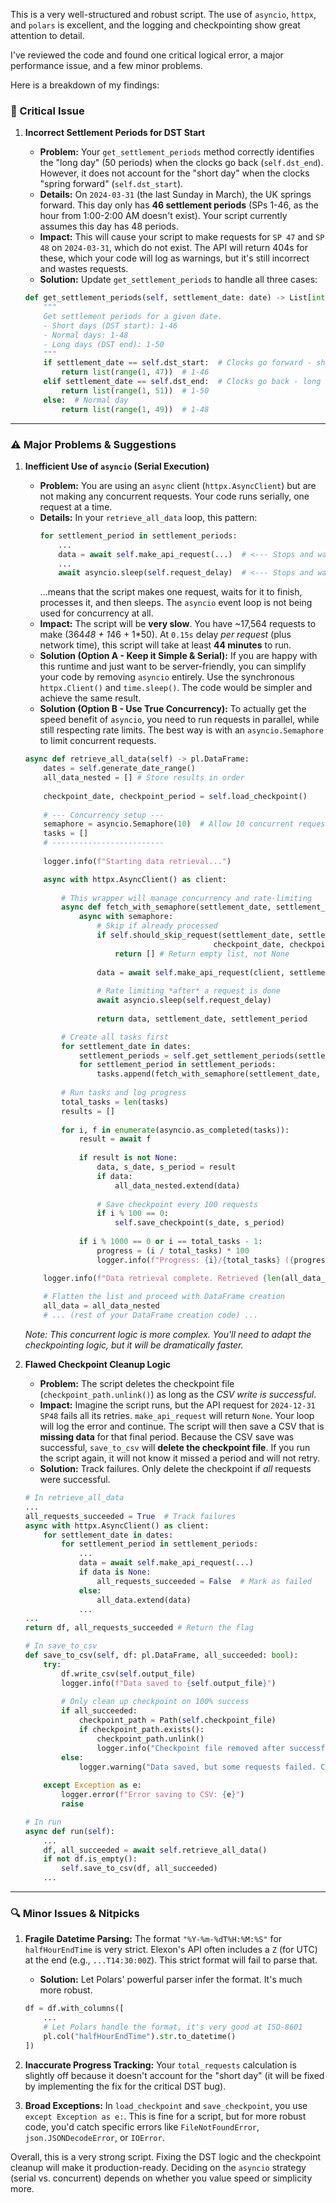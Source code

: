 This is a very well-structured and robust script. The use of `asyncio`, `httpx`, and `polars` is excellent, and the logging and checkpointing show great attention to detail.

I've reviewed the code and found one critical logical error, a major performance issue, and a few minor problems.

Here is a breakdown of my findings:

### 🚩 Critical Issue

1.  **Incorrect Settlement Periods for DST Start**

      * **Problem:** Your `get_settlement_periods` method correctly identifies the "long day" (50 periods) when the clocks go back (`self.dst_end`). However, it does not account for the "short day" when the clocks "spring forward" (`self.dst_start`).
      * **Details:** On `2024-03-31` (the last Sunday in March), the UK springs forward. This day only has **46 settlement periods** (SPs 1-46, as the hour from 1:00-2:00 AM doesn't exist). Your script currently assumes this day has 48 periods.
      * **Impact:** This will cause your script to make requests for `SP 47` and `SP 48` on `2024-03-31`, which do not exist. The API will return 404s for these, which your code will log as warnings, but it's still incorrect and wastes requests.
      * **Solution:** Update `get_settlement_periods` to handle all three cases:

    <!-- end list -->

    ```python
    def get_settlement_periods(self, settlement_date: date) -> List[int]:
        """
        Get settlement periods for a given date.
        - Short days (DST start): 1-46
        - Normal days: 1-48
        - Long days (DST end): 1-50
        """
        if settlement_date == self.dst_start:  # Clocks go forward - short day
            return list(range(1, 47))  # 1-46
        elif settlement_date == self.dst_end:  # Clocks go back - long day
            return list(range(1, 51))  # 1-50
        else:  # Normal day
            return list(range(1, 49))  # 1-48
    ```

-----

### ⚠️ Major Problems & Suggestions

1.  **Inefficient Use of `asyncio` (Serial Execution)**

      * **Problem:** You are using an `async` client (`httpx.AsyncClient`) but are not making any concurrent requests. Your code runs serially, one request at a time.
      * **Details:** In your `retrieve_all_data` loop, this pattern:
        ```python
        for settlement_period in settlement_periods:
            ...
            data = await self.make_api_request(...)  # <--- Stops and waits here
            ...
            await asyncio.sleep(self.request_delay)  # <--- Stops and waits here
        ```
        ...means that the script makes one request, waits for it to finish, processes it, and then sleeps. The `asyncio` event loop is not being used for concurrency at all.
      * **Impact:** The script will be **very slow**. You have \~17,564 requests to make (364*48 + 1*46 + 1\*50). At `0.15s` delay *per request* (plus network time), this script will take at least **44 minutes** to run.
      * **Solution (Option A - Keep it Simple & Serial):** If you are happy with this runtime and just want to be server-friendly, you can simplify your code by removing `asyncio` entirely. Use the synchronous `httpx.Client()` and `time.sleep()`. The code would be simpler and achieve the same result.
      * **Solution (Option B - Use True Concurrency):** To actually get the speed benefit of `asyncio`, you need to run requests in parallel, while still respecting rate limits. The best way is with an `asyncio.Semaphore` to limit concurrent requests.

    <!-- end list -->

    ```python
    async def retrieve_all_data(self) -> pl.DataFrame:
        dates = self.generate_date_range()
        all_data_nested = [] # Store results in order
        
        checkpoint_date, checkpoint_period = self.load_checkpoint()
        
        # --- Concurrency setup ---
        semaphore = asyncio.Semaphore(10)  # Allow 10 concurrent requests
        tasks = []
        # -------------------------
        
        logger.info(f"Starting data retrieval...")

        async with httpx.AsyncClient() as client:
            
            # This wrapper will manage concurrency and rate-limiting
            async def fetch_with_semaphore(settlement_date, settlement_period):
                async with semaphore:
                    # Skip if already processed
                    if self.should_skip_request(settlement_date, settlement_period, 
                                              checkpoint_date, checkpoint_period):
                        return [] # Return empty list, not None
                    
                    data = await self.make_api_request(client, settlement_date, settlement_period)
                    
                    # Rate limiting *after* a request is done
                    await asyncio.sleep(self.request_delay) 
                    
                    return data, settlement_date, settlement_period

            # Create all tasks first
            for settlement_date in dates:
                settlement_periods = self.get_settlement_periods(settlement_date)
                for settlement_period in settlement_periods:
                    tasks.append(fetch_with_semaphore(settlement_date, settlement_period))
            
            # Run tasks and log progress
            total_tasks = len(tasks)
            results = []
            
            for i, f in enumerate(asyncio.as_completed(tasks)):
                result = await f
                
                if result is not None:
                    data, s_date, s_period = result
                    if data:
                        all_data_nested.extend(data)
                    
                    # Save checkpoint every 100 requests
                    if i % 100 == 0:
                        self.save_checkpoint(s_date, s_period)
                        
                if i % 1000 == 0 or i == total_tasks - 1:
                    progress = (i / total_tasks) * 100
                    logger.info(f"Progress: {i}/{total_tasks} ({progress:.1f}%)")

        logger.info(f"Data retrieval complete. Retrieved {len(all_data_nested)} records")
        
        # Flatten the list and proceed with DataFrame creation
        all_data = all_data_nested 
        # ... (rest of your DataFrame creation code) ...
    ```

    *Note: This concurrent logic is more complex. You'll need to adapt the checkpointing logic, but it will be dramatically faster.*

2.  **Flawed Checkpoint Cleanup Logic**

      * **Problem:** The script deletes the checkpoint file (`checkpoint_path.unlink()`) as long as the *CSV write is successful*.
      * **Impact:** Imagine the script runs, but the API request for `2024-12-31 SP48` fails all its retries. `make_api_request` will return `None`. Your loop will log the error and continue. The script will then save a CSV that is **missing data** for that final period. Because the CSV save was successful, `save_to_csv` will **delete the checkpoint file**. If you run the script again, it will not know it missed a period and will not retry.
      * **Solution:** Track failures. Only delete the checkpoint if *all* requests were successful.

    <!-- end list -->

    ```python
    # In retrieve_all_data
    ...
    all_requests_succeeded = True  # Track failures
    async with httpx.AsyncClient() as client:
        for settlement_date in dates:
            for settlement_period in settlement_periods:
                ...
                data = await self.make_api_request(...)
                if data is None:
                    all_requests_succeeded = False  # Mark as failed
                else:
                    all_data.extend(data)
                ...
    ...
    return df, all_requests_succeeded # Return the flag

    # In save_to_csv
    def save_to_csv(self, df: pl.DataFrame, all_succeeded: bool):
        try:
            df.write_csv(self.output_file)
            logger.info(f"Data saved to {self.output_file}")
            
            # Only clean up checkpoint on 100% success
            if all_succeeded:
                checkpoint_path = Path(self.checkpoint_file)
                if checkpoint_path.exists():
                    checkpoint_path.unlink()
                    logger.info("Checkpoint file removed after successful completion")
            else:
                logger.warning("Data saved, but some requests failed. Checkpoint file retained for retry.")
                
        except Exception as e:
            logger.error(f"Error saving to CSV: {e}")
            raise

    # In run
    async def run(self):
        ...
        df, all_succeeded = await self.retrieve_all_data()
        if not df.is_empty():
            self.save_to_csv(df, all_succeeded)
        ...
    ```

-----

### 🔍 Minor Issues & Nitpicks

1.  **Fragile Datetime Parsing:** The format `"%Y-%m-%dT%H:%M:%S"` for `halfHourEndTime` is very
    strict. Elexon's API often includes a `Z` (for UTC) at the end (e.g., `...T14:30:00Z`). This strict format will fail to parse that.

      * **Solution:** Let Polars' powerful parser infer the format. It's much more robust.

    <!-- end list -->

    ```python
    df = df.with_columns([
        ...
        # Let Polars handle the format, it's very good at ISO-8601
        pl.col("halfHourEndTime").str.to_datetime() 
    ])
    ```

2.  **Inaccurate Progress Tracking:** Your `total_requests` calculation is slightly off because it doesn't account for the "short day" (it will be fixed by implementing the fix for the critical DST bug).

3.  **Broad Exceptions:** In `load_checkpoint` and `save_checkpoint`, you use `except Exception as e:`. This is fine for a script, but for more robust code, you'd catch specific errors like `FileNotFoundError`, `json.JSONDecodeError`, or `IOError`.

Overall, this is a very strong script. Fixing the DST logic and the checkpoint cleanup will make it production-ready. Deciding on the `asyncio` strategy (serial vs. concurrent) depends on whether you value speed or simplicity more.